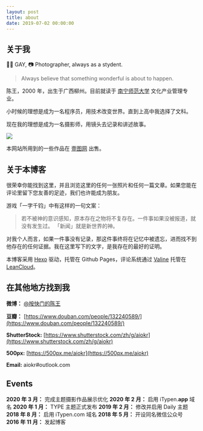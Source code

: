 ```yaml
---
layout: post
title: about
date: 2019-07-02 00:00:00
---
```


## 关于我

🏳‍🌈 GAY, 📷 Photographer, always as a stydent.

> Always believe that something wonderful is about to happen.

陈王，2000 年，出生于广西柳州。目前就读于 [南宁师范大学](https://www.nnnu.edu.cn) 文化产业管理专业。

小时候的理想是成为一名程序员，用技术改变世界。直到上高中我选择了文科。

现在我的理想是成为一名摄影师，用镜头去记录和讲述故事。

![](https://imgur.lzmun.com/picgo/20200228232723.jpg_/fw/1280)

本网站所用到的一些作品在 [壹图网](https://www.1tu.com/homepage-aiokr-1.html) 出售。

## 关于本博客

很荣幸你能找到这里，并且浏览这里的任何一张照片和任何一篇文章。如果您能在评论里留下您友善的足迹，我们也许能成为朋友。

游戏「一字千钧」中有这样的一句文案：

> 若不被神的意识感知，原本存在之物将不复存在。一件事如果没被报道，就没有发生过。 「新闻」就是新世界的神。

对我个人而言，如果一件事没有记录，那这件事终将在记忆中被遗忘，进而找不到他存在的任何证据。我在这里写下的文字，是我存在的最好的证明。

本博客采用 [Hexo](https://hexo.io/zh-cn/) 驱动，托管在 Github Pages，评论系统通过 [Valine](https://valine.js.org/) 托管在 [LeanCloud](https://www.leancloud.cn/)。

## 在其他地方找到我

**微博：** [@按快门的陈王](https://weibo.com/5645101000/)

**豆瓣：** [https://www.douban.com/people/132240589/](https://www.douban.com/people/132240589/)

**ShutterStock:** [https://www.shutterstock.com/zh/g/aiokr](https://www.shutterstock.com/zh/g/aiokr)

**500px:** [https://500px.me/aiokr](https://500px.me/aiokr)

**Email:** aiokr#outlook.com

## Events

**2020 年 3 月：** 完成主题摄影作品展示优化
**2020 年 2 月：** 启用 iTypen.**app** 域名
**2020 年 1 月：** TYPE 主题正式发布
**2019 年 2 月：** 修改并启用 Daily 主题
**2018 年 8 月：** 启用 iTypen.com 域名
**2018 年 5 月：** 开设同名微信公众号
**2016 年 11 月：** 发起博客
